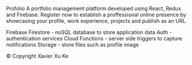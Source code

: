 ﻿Profolio
A portfolio management platform developed using React, Redux and Firebase. 
Register now to establish a proffessional online presence by showcasing your profile, work experience, projects and publish as an URL.

Firebase
Firestore - noSQL database to store application data
Auth - authentication services
Cloud Functions - server side triggers to capture notifications
Storage - store files such as profile image

© Copyright Xavier Xu Ke
